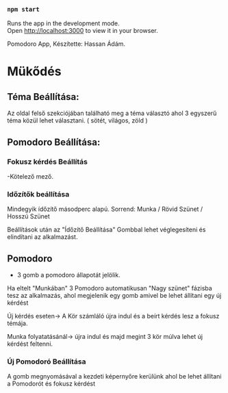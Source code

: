 ### `npm start`

Runs the app in the development mode.\
Open [http://localhost:3000](http://localhost:3000) to view it in your browser.

Pomodoro App, Készítette: Hassan Ádám.

# Mükődés 

## Téma Beállítása:

Az oldal felső szekciójában található meg a téma választó ahol 3 egyszerű téma közül lehet választani. ( sötét, világos, zöld )

## Pomodoro Beállítása: 

### Fokusz kérdés Beállítás
-Kötelező mező.

### Időzítők beállítása
Mindegyik ídőzítő másodperc alapú. 
Sorrend: Munka / Rövid Szünet / Hosszú Szünet

Beállítások után az "Ídőzítő Beállítása" Gombbal lehet véglegesíteni és elindítani az alkalmazást.

## Pomodoro

- 3 gomb a pomodoro állapotát jelölik.

Ha eltelt "Munkában" 3 Pomodoro automatikusan "Nagy szünet" fázisba tesz az alkalmazás, ahol megjelenik egy gomb amivel be lehet állítani egy új kérdést

Új kérdés eseten-> A Kör számláló újra indul és a beírt kérdés lesz a fokusz témája.

Munka folyatatásánál-> újra indul és majd megint 3 kör múlva lehet új kérdést feltenni.

### Új Pomodoró Beállítása

A gomb megnyomásával a kezdeti képernyőre kerülünk ahol be lehet állítani a Pomodorót és fokusz kérdést
